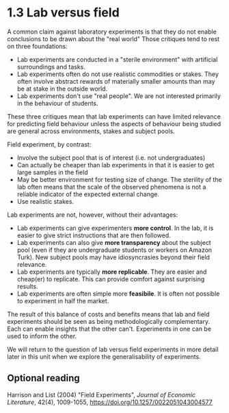 # 1.3 Lab versus field

A common claim against laboratory experiments is that they do not enable conclusions to be drawn about the "real world" Those critiques tend to rest on three foundations:

- Lab experiments are conducted in a "sterile environment" with artificial surroundings and tasks.
- Lab experiments often do not use realistic commodities or stakes. They often involve abstract rewards of materially smaller amounts than may be at stake in the outside world.
- Lab experiments don't use "real people". We are not interested primarily in the behaviour of students.

These three critiques mean that lab experiments can have limited relevance for predicting field behaviour unless the aspects of behaviour being studied are general across environments, stakes and subject pools.

Field experiment, by contrast:

- Involve the subject pool that is of interest (i.e. not undergraduates)
- Can actually be cheaper than lab experiments in that it is easier to get large samples in the field
- May be better environment for testing size of change. The sterility of the lab often means that the scale of the observed phenomena is not a reliable indicator of the expected external change.
- Use realistic stakes.

Lab experiments are not, however, without their advantages:

- Lab experiments can give experimenters **more control**. In the lab, it is easier to give strict instructions that are then followed.
- Lab experiments can also give **more transparency** about the subject pool (even if they are undergraduate students or workers on Amazon Turk). New subject pools may have idiosyncrasies beyond their field relevance.
- Lab experiments are typically **more replicable**. They are easier and cheap(er) to replicate. This can provide comfort against surprising results.
- Lab experiments are often simple more **feasibile**. It is often not possible to experiment in half the market.

The result of this balance of costs and benefits means that lab and field experiments should be seen as being methodologically complementary. Each can enable insights that the other can't. Experiments in one can be used to inform the other.

We will return to the question of lab versus field experiments in more detail later in this unit when we explore the generalisability of experiments.

## Optional reading

Harrison and List (2004) "Field Experiments", *Journal of Economic Literature*, 42(4), 1009-1055, https://doi.org/10.1257/0022051043004577